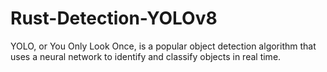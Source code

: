 # Rust-Detection-YOLOv8
YOLO, or You Only Look Once, is a popular object detection algorithm that uses a neural network to identify and classify objects in real time.
